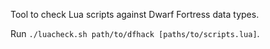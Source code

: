 Tool to check Lua scripts against Dwarf Fortress data types.

Run `./luacheck.sh path/to/dfhack [paths/to/scripts.lua]`.
